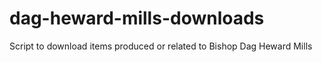 # dag-heward-mills-downloads
Script to download items produced or related to Bishop Dag Heward Mills
